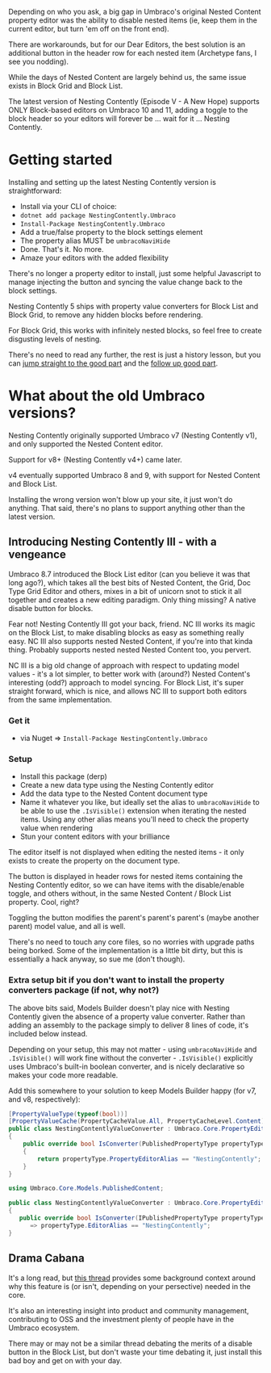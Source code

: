 Depending on who you ask, a big gap in Umbraco's original Nested Content property editor was the ability to disable nested items (ie, keep them in the current editor, but turn 'em off on the front end). 

There are workarounds, but for our Dear Editors, the best solution is an additional button in the header row for each nested item (Archetype fans, I see you nodding).

While the days of Nested Content are largely behind us, the same issue exists in Block Grid and Block List.

The latest version of Nesting Contently (Episode V - A New Hope) supports ONLY Block-based editors on Umbraco 10 and 11, adding a toggle to the block header so your editors will forever be ... wait for it ... Nesting Contently.

# Getting started

Installing and setting up the latest Nesting Contently version is straightforward:

- Install via your CLI of choice:
 - `dotnet add package NestingContently.Umbraco`
 - `Install-Package NestingContently.Umbraco`
- Add a true/false property to the block settings element
- The property alias MUST be `umbracoNaviHide`
- Done. That's it. No more.
- Amaze your editors with the added flexibility

There's no longer a property editor to install, just some helpful Javascript to manage injecting the button and syncing the value change back to the block settings.

Nesting Contently 5 ships with property value converters for Block List and Block Grid, to remove any hidden blocks before rendering.

For Block Grid, this works with infinitely nested blocks, so feel free to create disgusting levels of nesting.

There's no need to read any further, the rest is just a history lesson, but you can [jump straight to the good part](http://issues.umbraco.org/issue/U4-10422) and the [follow up good part](https://github.com/umbraco/Umbraco-CMS/issues/2887).

# What about the old Umbraco versions?

Nesting Contently originally supported Umbraco v7 (Nesting Contently v1), and only supported the Nested Content editor.

Support for v8+ (Nesting Contently v4+) came later.

v4 eventually supported Umbraco 8 and 9, with support for Nested Content and Block List.

Installing the wrong version won't blow up your site, it just won't do anything. That said, there's no plans to support anything other than the latest version.

## Introducing Nesting Contently III - with a vengeance
Umbraco 8.7 introduced the Block List editor (can you believe it was that long ago?), which takes all the best bits of Nested Content, the Grid, Doc Type Grid Editor and others, mixes in a bit of unicorn snot to stick it all together and creates a new editing paradigm. Only thing missing? A native disable button for blocks.

Fear not! Nesting Contently III got your back, friend. NC III works its magic on the Block List, to make disabling blocks as easy as something really easy. NC III also supports nested Nested Content, if you're into that kinda thing. Probably supports nested nested Nested Content too, you pervert.

NC III is a big old change of approach with respect to updating model values - it's a lot simpler, to better work with (around?) Nested Content's interesting (odd?) approach to model syncing. For Block List, it's super straight forward, which is nice, and allows NC III to support both editors from the same implementation.

### Get it
 - via Nuget => `Install-Package NestingContently.Umbraco`

### Setup

 - Install this package (derp)
 - Create a new data type using the Nesting Contently editor
 - Add the data type to the Nested Content document type
 - Name it whatever you like, but ideally set the alias to `umbracoNaviHide` to be able to use the `.IsVisible()` extension when iterating the nested items. Using any other alias means you'll need to check the property value when rendering
 - Stun your content editors with your brilliance
 
The editor itself is not displayed when editing the nested items - it only exists to create the property on the document type. 

The button is displayed in header rows for nested items containing the Nesting Contently editor, so we can have items with the disable/enable toggle, and others without, in the same Nested Content / Block List property. Cool, right?

Toggling the button modifies the parent's parent's parent's (maybe another parent) model value, and all is well. 

There's no need to touch any core files, so no worries with upgrade paths being borked. Some of the implementation is a little bit dirty, but this is essentially a hack anyway, so sue me (don't though).

### Extra setup bit if you don't want to install the property converters package (if not, why not?)

The above bits said, Models Builder doesn't play nice with Nesting Contently given the absence of a property value converter. Rather than adding an assembly to the package simply to deliver 8 lines of code, it's included below instead. 

Depending on your setup, this may not matter - using `umbracoNaviHide` and `.IsVisible()` will work fine without the converter - `.IsVisible()` explicitly uses Umbraco's built-in boolean converter, and is nicely declarative so makes your code more readable.

Add this somewhere to your solution to keep Models Builder happy (for v7, and v8, respectively):

```csharp
[PropertyValueType(typeof(bool))]
[PropertyValueCache(PropertyCacheValue.All, PropertyCacheLevel.Content)]
public class NestingContentlyValueConverter : Umbraco.Core.PropertyEditors.ValueConverters.YesNoValueConverter
{
    public override bool IsConverter(PublishedPropertyType propertyType)
    {
        return propertyType.PropertyEditorAlias == "NestingContently";
    }
}    
```

```csharp
using Umbraco.Core.Models.PublishedContent;

public class NestingContentlyValueConverter : Umbraco.Core.PropertyEditors.ValueConverters.YesNoValueConverter
{
   public override bool IsConverter(IPublishedPropertyType propertyType)
      => propertyType.EditorAlias == "NestingContently";
}
```

## Drama Cabana

It's a long read, but [this thread](http://issues.umbraco.org/issue/U4-10422) provides some background context around why this feature is (or isn't, depending on your persective) needed in the core.

It's also an interesting insight into product and community management, contributing to OSS and the investment plenty of people have in the Umbraco ecosystem.

There may or may not be a similar thread debating the merits of a disable button in the Block List, but don't waste your time debating it, just install this bad boy and get on with your day.
